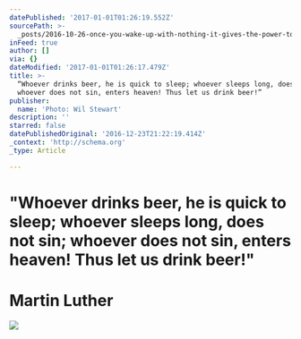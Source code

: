 ```yaml
---
datePublished: '2017-01-01T01:26:19.552Z'
sourcePath: >-
  _posts/2016-10-26-once-you-wake-up-with-nothing-it-gives-the-power-to-take-o.md
inFeed: true
author: []
via: {}
dateModified: '2017-01-01T01:26:17.479Z'
title: >-
  “Whoever drinks beer, he is quick to sleep; whoever sleeps long, does not sin;
  whoever does not sin, enters heaven! Thus let us drink beer!”
publisher:
  name: 'Photo: Wil Stewart'
description: ''
starred: false
datePublishedOriginal: '2016-12-23T21:22:19.414Z'
_context: 'http://schema.org'
_type: Article

---
```

# **"Whoever drinks beer, he is quick to sleep; whoever sleeps long, does not sin; whoever does not sin, enters heaven! Thus let us drink beer!"**

# **Martin Luther**
![](https://the-grid-user-content.s3-us-west-2.amazonaws.com/280bb8ae-05b1-4cdc-97e6-1f560678c089.jpg)